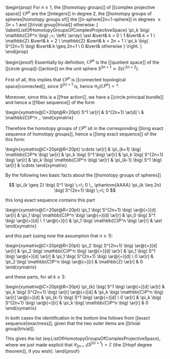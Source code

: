 

\begin{prop}
  For $n \geq 1$, the [[homotopy groups]] of [[complex projective space]] $\mathbb{C}P^n$ are the [[integers]] in degree 2, the [[homotopy groups of spheres|homotopy groups of]] the [[n-sphere|2n+1-sphere]] in degrees $\geq 2n+1$ and [[trivial group|trivial]] otherwise:
\[
  \label{ListOfHomotopyGroupsOfComplexProjectiveSpace}
    \pi_k
    \big(
      \mathbb{C}P^n
    \big)
    \;=\;
    \left\{
    \array{
      \ast &\vert& k = 0
      \\
      1 &\vert& k = 1
      \\
      \mathbb{Z} &\vert& k = 2
      \\
      \mathbb{Z} &\vert& k = 2n + 1
      \\
      \pi_k
      \big(
        S^{2n+1}
      \big)
      &\vert&
      k \geq 2n+1
      \\
      0 &\vert& otherwise
    }
    \right.
\]
\end{prop}

\begin{proof}
  Essentially by definition, $\mathbb{C}P^n$ is the [[quotient space]] of the [[circle group]]-[[action]] on the unit sphere  $S^{2n+1} \simeq S\big(\mathbb{C}^{2n+2}\big)$. 

First of all, this implies that $\mathbb{C}P^n$ is [[connected topological space|connected]], since $S^{2n+1}$ is, hence $\pi_0\big( \mathbb{C}P^n\big) = \ast$.

Moreover, since this is a [[free action]], we have a [[circle principal bundle]] and hence a [[fiber sequence]] of the form

\begin{xymatrix@C=20pt@R=20pt}
  S^1 
  \ar[r]
  &
  S^{2n+1}
  \ar[d]
  \\
  &
  \mathbb{C}P^n
  \,.
\end{xymatrix}

Therefore the homotopy groups of $\mathbb{C}P^n$ sit in the corresponding [[long exact sequence of homotopy groups]], hence a [[long exact sequence]] of the this form:

\begin{xymatrix@C=20pt@R=20pt}
  \cdots
  \ar[r]
  &
  \pi_{k+1}
  \big(
    \mathbb{C}P^k
  \big)
  \ar[r]
  &
  \pi_k
  \big(
    S^1
  \big)
  \ar[r]
  &
  \pi_k
  \big(
    S^{2n+1}
  \big)
  \ar[r]
  &
  \pi_k
  \big(
    \mathbb{C}P^n
  \big)
  \ar[r]
  &
  \pi_{k-1}
  \big(
    S^1
  \big)
  \ar[r]
  &
  \cdots
\end{xymatrix}

By the following two basic facts about the [[homotopy groups of spheres]]

$$
  \pi_{k \geq 2}
  \big(
    S^1
  \big)
  \;=\;
  0
  \,,
  \phantom{AAAA}
  \pi_{k \leq 2n}
  \big(
    S^{2n+1}
  \big)
  \;=\;
  0
$$

this long exact sequence contains this part 

\begin{xymatrix@C=20pt@R=20pt}
  \pi_1
  \big(
    S^{2n+1}
  \big)
  \ar@{=}[d]
  \ar[r]
  & 
  \pi_1
  \big(
    \mathbb{C}P^n
  \big)
  \ar@{=}[d]
  \ar[r]
  &
  \pi_0
  \big(
    S^1
  \big)
  \ar@{=}[d]
  \\
  1
  \ar@{=}[r]
  &
  \pi_1
  \big(
    \mathbb{C}P^n
  \big)
  \ar[r]
  &
  \ast
\end{xymatrix}



and this part (using now the assumption that $n \geq 1$):

\begin{xymatrix@C=20pt@R=20pt}
  \pi_2
  \big(
    S^{2n+1}
  \big)
  \ar@{=}[d]
  \ar[r]
  & 
  \pi_2
  \big(
    \mathbb{C}P^n
  \big)
  \ar@{=}[d]
  \ar[r]
  &
  \pi_1
  \big(
    S^1
  \big)
  \ar@{=}[d]
  \ar[r]
  &
  \pi_1
  \big(
    S^{2n+1}
  \big)
  \ar@{=}[d]
  \\
  0
  \ar[r]
  &
  \pi_2
  \big(
    \mathbb{C}P^n
  \big)
  \ar@{=}[r]
  &
  \mathbb{Z}
  \ar[r]
  &
  0
\end{xymatrix}

and these parts, for all $k \geq 3$:

\begin{xymatrix@C=20pt@R=20pt}
  \pi_{k}
  \big(
    S^1
  \big)
  \ar@{=}[d]
  \ar[r]
  &
  \pi_k
  \big(
    S^{2n+1}
  \big)
  \ar[r]
  \ar@{=}[d]
  &
  \pi_k
  \big(
    \mathbb{C}P^n
  \big)
  \ar[r]
  \ar@{=}[d]
  &
  \pi_{k-1}
  \big(
    S^1
  \big)
  \ar@{=}[d]
  \\
  0
  \ar[r]
  &
  \pi_k
  \big(
    S^{2n+1}
  \big)
  \ar@{=}[r]
  &
  \pi_k
  \big(
    \mathbb{C}P^n
  \big)
  \ar[r]
  &
  0
\end{xymatrix}

In both cases the identification in the bottom line follows from [[exact sequence|exactness]], given that the two outer items are [[trivial group|trivial]].

This gives the list (eq:ListOfHomotopyGroupsOfComplexProjectiveSpace), where we just made explicit that $\pi_{2n+1}(S^{2n+1}) = \mathbb{Z}$ (the [[Hopf degree theorem]], if you wish).
\end{proof}


